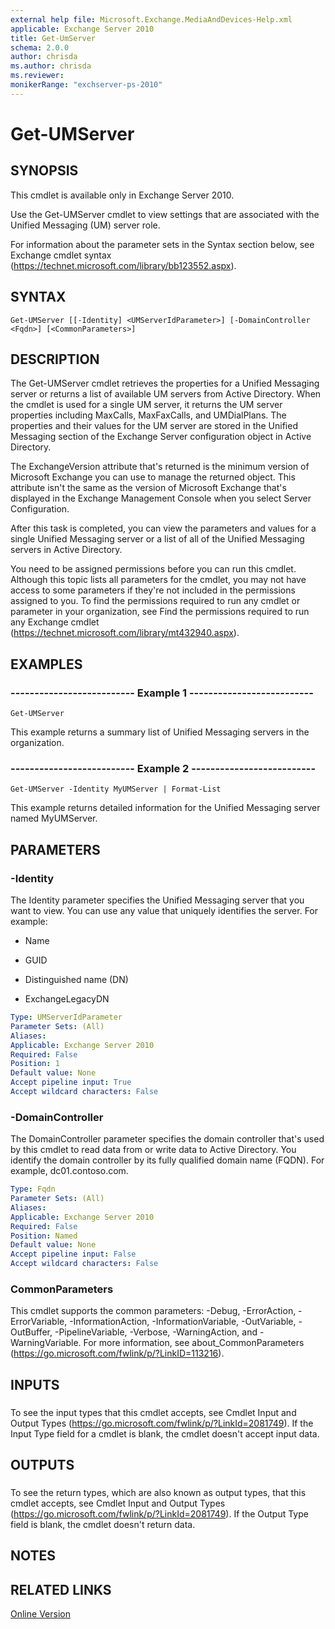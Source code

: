 ```yaml
---
external help file: Microsoft.Exchange.MediaAndDevices-Help.xml
applicable: Exchange Server 2010
title: Get-UmServer
schema: 2.0.0
author: chrisda
ms.author: chrisda
ms.reviewer:
monikerRange: "exchserver-ps-2010"
---
```


# Get-UMServer

## SYNOPSIS
This cmdlet is available only in Exchange Server 2010.

Use the Get-UMServer cmdlet to view settings that are associated with the Unified Messaging (UM) server role.

For information about the parameter sets in the Syntax section below, see Exchange cmdlet syntax (https://technet.microsoft.com/library/bb123552.aspx).

## SYNTAX

```
Get-UMServer [[-Identity] <UMServerIdParameter>] [-DomainController <Fqdn>] [<CommonParameters>]
```

## DESCRIPTION
The Get-UMServer cmdlet retrieves the properties for a Unified Messaging server or returns a list of available UM servers from Active Directory. When the cmdlet is used for a single UM server, it returns the UM server properties including MaxCalls, MaxFaxCalls, and UMDialPlans. The properties and their values for the UM server are stored in the Unified Messaging section of the Exchange Server configuration object in Active Directory.

The ExchangeVersion attribute that's returned is the minimum version of Microsoft Exchange you can use to manage the returned object. This attribute isn't the same as the version of Microsoft Exchange that's displayed in the Exchange Management Console when you select Server Configuration.

After this task is completed, you can view the parameters and values for a single Unified Messaging server or a list of all of the Unified Messaging servers in Active Directory.

You need to be assigned permissions before you can run this cmdlet. Although this topic lists all parameters for the cmdlet, you may not have access to some parameters if they're not included in the permissions assigned to you. To find the permissions required to run any cmdlet or parameter in your organization, see Find the permissions required to run any Exchange cmdlet (https://technet.microsoft.com/library/mt432940.aspx).

## EXAMPLES

### -------------------------- Example 1 --------------------------
```
Get-UMServer
```

This example returns a summary list of Unified Messaging servers in the organization.

### -------------------------- Example 2 --------------------------
```
Get-UMServer -Identity MyUMServer | Format-List
```

This example returns detailed information for the Unified Messaging server named MyUMServer.

## PARAMETERS

### -Identity
The Identity parameter specifies the Unified Messaging server that you want to view. You can use any value that uniquely identifies the server. For example:

- Name

- GUID

- Distinguished name (DN)

- ExchangeLegacyDN

```yaml
Type: UMServerIdParameter
Parameter Sets: (All)
Aliases:
Applicable: Exchange Server 2010
Required: False
Position: 1
Default value: None
Accept pipeline input: True
Accept wildcard characters: False
```

### -DomainController
The DomainController parameter specifies the domain controller that's used by this cmdlet to read data from or write data to Active Directory. You identify the domain controller by its fully qualified domain name (FQDN). For example, dc01.contoso.com.

```yaml
Type: Fqdn
Parameter Sets: (All)
Aliases:
Applicable: Exchange Server 2010
Required: False
Position: Named
Default value: None
Accept pipeline input: False
Accept wildcard characters: False
```

### CommonParameters
This cmdlet supports the common parameters: -Debug, -ErrorAction, -ErrorVariable, -InformationAction, -InformationVariable, -OutVariable, -OutBuffer, -PipelineVariable, -Verbose, -WarningAction, and -WarningVariable. For more information, see about_CommonParameters (https://go.microsoft.com/fwlink/p/?LinkID=113216).

## INPUTS

###  
To see the input types that this cmdlet accepts, see Cmdlet Input and Output Types (https://go.microsoft.com/fwlink/p/?LinkId=2081749). If the Input Type field for a cmdlet is blank, the cmdlet doesn't accept input data.

## OUTPUTS

###  
To see the return types, which are also known as output types, that this cmdlet accepts, see Cmdlet Input and Output Types (https://go.microsoft.com/fwlink/p/?LinkId=2081749). If the Output Type field is blank, the cmdlet doesn't return data. 

## NOTES

## RELATED LINKS

[Online Version](https://technet.microsoft.com/library/af1f90d6-a2b1-437b-aeaa-f1324bfd0731.aspx)

